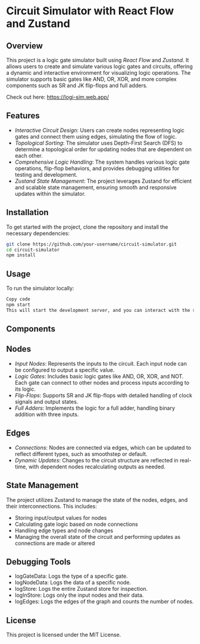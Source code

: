 # Circuit Simulator with React Flow and Zustand

## Overview

This project is a logic gate simulator built using *React Flow* and *Zustand*. It allows users to create and simulate various logic gates and circuits, offering a dynamic and interactive environment for visualizing logic operations. The simulator supports basic gates like AND, OR, XOR, and more complex components such as SR and JK flip-flops and full adders.

Check out here:
https://logi-sim.web.app/

## Features

- *Interactive Circuit Design*: Users can create nodes representing logic gates and connect them using edges, simulating the flow of logic.
- *Topological Sorting*: The simulator uses Depth-First Search (DFS) to determine a topological order for updating nodes that are dependent on each other.
- *Comprehensive Logic Handling*: The system handles various logic gate operations, flip-flop behaviors, and provides debugging utilities for testing and development.
- *Zustand State Management*: The project leverages Zustand for efficient and scalable state management, ensuring smooth and responsive updates within the simulator.

## Installation

To get started with the project, clone the repository and install the necessary dependencies:

```bash
git clone https://github.com/your-username/circuit-simulator.git
cd circuit-simulator
npm install
```
## Usage

To run the simulator locally:

```bash
Copy code
npm start
This will start the development server, and you can interact with the simulator via your browser at http://localhost:3000.
```

## Components
## Nodes
- *Input Nodes*: Represents the inputs to the circuit. Each input node can be configured to output a specific value.
- *Logic Gates*: Includes basic logic gates like AND, OR, XOR, and NOT. Each gate can connect to other nodes and process inputs according to its logic.
- *Flip-Flops*: Supports SR and JK flip-flops with detailed handling of clock signals and output states.
- *Full Adders*: Implements the logic for a full adder, handling binary addition with three inputs.
## Edges
- *Connections*: Nodes are connected via edges, which can be updated to reflect different types, such as smoothstep or default.
- *Dynamic Updates*: Changes to the circuit structure are reflected in real-time, with dependent nodes recalculating outputs as needed.

## State Management
The project utilizes Zustand to manage the state of the nodes, edges, and their interconnections. This includes:

- Storing input/output values for nodes
- Calculating gate logic based on node connections
- Handling edge types and node changes
- Managing the overall state of the circuit and performing updates as connections are made or altered

## Debugging Tools
- logGateData: Logs the type of a specific gate.
- logNodeData: Logs the data of a specific node.
- logStore: Logs the entire Zustand store for inspection.
- logInStore: Logs only the input nodes and their data.
- logEdges: Logs the edges of the graph and counts the number of nodes.

## License
This project is licensed under the MIT License.
